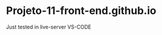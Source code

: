 # Projeto-11-front-end.github.io
Just tested in live-server VS-CODE

## [](https://github.com/ThiagoMassenoMaciel/Projeto-11-front-end.github.io/blob/main/SPA-UNIVERSE-P11-_vid.mp4_.gif)

